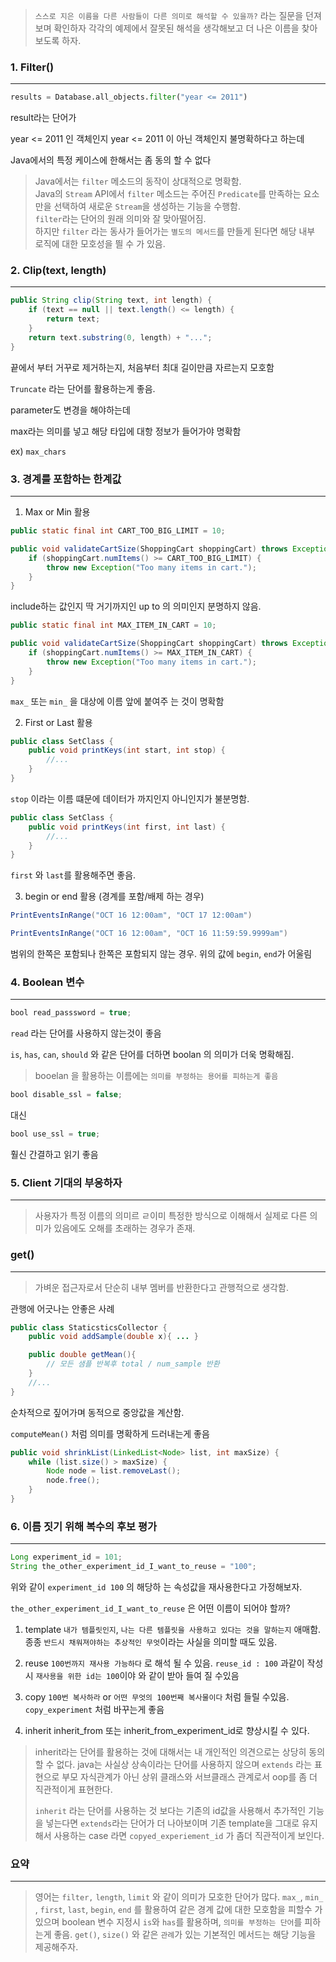 
>`스스로 지은 이름을 다른 사람들이 다른 의미로 해석할 수 있을까?` 라는 질문을 던져보며 확인하자
>각각의 예제에서 잘못된 해석을 생각해보고 더 나은 이름을 찾아보도록 하자.

### 1. Filter()
---

```python
results = Database.all_objects.filter("year <= 2011")
```

result라는 단어가 

year <= 2011 인 객체인지
year <= 2011 이 아닌 객체인지 불명확하다고 하는데 

Java에서의 특정 케이스에 한해서는 좀 동의 할 수 없다

>Java에서는 `filter` 메소드의 동작이 상대적으로 명확함. \
> Java의 `Stream` API에서 `filter` 메소드는 주어진 `Predicate`를 만족하는 요소만을 선택하여 새로운 `Stream`을 생성하는 기능을 수행함. \
> `filter`라는 단어의 원래 의미와 잘 맞아떨어짐. \
> 하지만 `filter` 라는 동사가 들어가는 `별도의 메서드`를 만들게 된다면 해당 내부 로직에 대한 모호성을 띌 수 가 있음.

### 2. Clip(text, length)
---

```java
public String clip(String text, int length) {
    if (text == null || text.length() <= length) {
        return text;
    }
    return text.substring(0, length) + "...";
}
```

끝에서 부터 거꾸로 제거하는지, 처음부터 최대 길이만큼 자르는지 모호함

`Truncate` 라는 단어를 활용하는게 좋음.

parameter도 변경을 해야하는데

max라는 의미를 넣고 해당 타입에 대항 정보가 들어가야 명확함

ex) `max_chars`


### 3. 경계를 포함하는 한계값
---

1. Max or Min 활용


```java
public static final int CART_TOO_BIG_LIMIT = 10;

public void validateCartSize(ShoppingCart shoppingCart) throws Exception {
    if (shoppingCart.numItems() >= CART_TOO_BIG_LIMIT) {
        throw new Exception("Too many items in cart.");
    }
}

```

include하는 값인지 딱 거기까지인 up to 의 의미인지 분명하지 않음.

```java
public static final int MAX_ITEM_IN_CART = 10;

public void validateCartSize(ShoppingCart shoppingCart) throws Exception {
    if (shoppingCart.numItems() >= MAX_ITEM_IN_CART) {
        throw new Exception("Too many items in cart.");
    }
}
```

`max_` 또는 `min_` 을 대상에 이름 앞에 붙여주 는 것이 명확함

2. First or Last 활용

```java
public class SetClass {
    public void printKeys(int start, int stop) {
        //...
    }
}
```

`stop` 이라는 이름 떄문에 데이터가 까지인지 아니인지가 불분명함.

```java
public class SetClass {
    public void printKeys(int first, int last) {
        //...
    }
}
```

`first` 와 `last`를 활용해주면 좋음.


3. begin or end 활용 (경계를 포함/배제 하는 경우)

```java
PrintEventsInRange("OCT 16 12:00am", "OCT 17 12:00am")
```

```java
PrintEventsInRange("OCT 16 12:00am", "OCT 16 11:59:59.9999am")
```

범위의 한쪽은 포함되나 한쪽은 포함되지 않는 경우. 위의 값에 `begin`, `end`가 어울림


### 4. Boolean 변수
---

```java
bool read_passsword = true;
```

`read` 라는 단어를 사용하지 않는것이 좋음


`is`, `has`, `can`, `should` 와 같은 단어를 더하면 boolan 의 의미가 더욱 명확해짐.


> booelan 을 활용하는 이름에는 `의미를 부정하는 용어를 피하는게 좋음`

```java
bool disable_ssl = false;
```

대신

```java
bool use_ssl = true;
```

훨신 간결하고 읽기 좋음


### 5. Client 기대의 부응하자
---

>사용자가 특정 이름의 의미르 ㄹ이미 특정한 방식으로 이해해서 실제로 다른 의미가 있음에도 오해를 초래하는 경우가 존재.


### get()
---

> 가벼운 접근자로서 단순히 내부 멤버를 반환한다고 관행적으로 생각함.


관행에 어긋나는 안좋은 사례

```java
public class StaticsticsCollector {
	public void addSample(double x){ ... }

	public double getMean(){
		// 모든 샘플 반복후 total / num_sample 반환
	} 
	//...
}
```

순차적으로 짚어가며 동적으로 중앙값을 계산함.

`computeMean()` 처럼 의미를 명확하게 드러내는게 좋음

```java
public void shrinkList(LinkedList<Node> list, int maxSize) {
    while (list.size() > maxSize) {
        Node node = list.removeLast();
        node.free();
    }
}
```


### 6. 이름 짓기 위해 복수의 후보 평가
---

```java
Long experiment_id = 101;
String the_other_experiment_id_I_want_to_reuse = "100";
```

위와 같이 `experiment_id 100` 의 해당하 는 속성값을 재사용한다고 가정해보자.

`the_other_experiment_id_I_want_to_reuse` 은 어떤 이름이 되어야 할까?

1. template
`내가 템플릿인지`, `나는 다른 템플릿을 사용하고 있다는 것을 말하는지` 애매함.
종종 `반드시 채워져야하는 추상적인 무엇`이라는 사실을 의미할 때도 있음.

2. reuse
`100번까지 재사용 가능하다` 로 해석 될 수 있음.
`reuse_id : 100` 과같이 작성시 `재사용을 위한 id는 100`이야 와 같이 받아 들여 질 수있음

3. copy
`100번 복사하라` or `어떤 무엇의 100번째 복사물이다` 처럼 들릴 수있음.
`copy_experiment` 처럼 바꾸는게 좋음

4. inherit
inherit_from 또는 inherit_from_experiment_id로 향상시킬 수 있다.

> inherit라는 단어를 활용하는 것에 대해서는 내 개인적인 의견으로는 상당히 동의 할 수 없다.
> java는 사실상 상속이라는 단어를 사용하지 않으며 `extends` 라는 표현으로 부모 자식관계가 아닌 상위 클래스와 서브클래스 관계로서 oop를 좀 더 직관적이게 표현한다.
> 
> `inherit` 라는 단어를 사용하는 것 보다는 기존의 id값을 사용해서 추가적인 기능을 넣는다면 `extends`라는 단어가 더 나아보이며 기존 template을 그대로 유지해서 사용하는 case 라면 `copyed_experiement_id` 가 좀더 직관적이게 보인다.

### 요약
---

> 영어는 `filter,` `length`, `limit` 와 같이 의미가 모호한 단어가 많다.
> `max_`, `min_` , `first`, `last`, `begin`, `end` 를 활용하여 같은 경계 값에 대한 모호함을 피할수 가있으며
> boolean 변수 지정시 `is`와 `has`를 활용하며, `의미를 부정하는 단어`를 피하는게 좋음.
> `get()`, `size()` 와 같은 `관례`가 있는 기본적인 메서드는 해당 기능을 제공해주자.
